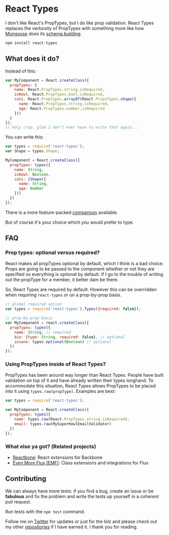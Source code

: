 # React Types

I don't like React's PropTypes, but I do like prop validation. React Types replaces the verbosity of PropTypes with something more like how [Mongoose](https://github.com/Automattic/mongoose) does its [schema building](http://mongoosejs.com/docs/schematypes.html).

```bash
npm install react-types
```

## What does it do?

Instead of this:

```js
var MyComponent = React.createClass({
  propTypes: {
    name: React.PropTypes.string.isRequired,
    isKewl: React.PropTypes.bool.isRequired,
    cats: React.PropTypes.arrayOf(React.PropsTypes.shape({
      name: React.PropTypes.string.isRequired,
      age: React.PropTypes.number.isRequired
    }))
  }
});
// holy crap, glad I don't ever have to write that again...
```

You can write this:

```js
var types = require('react-types');
var Shape = types.Shape;

MyComponent = React.createClass({
  propTypes: types({
    name: String,
    isKewl: Boolean,
    cats: [Shape({
      name: String,
      age: Number
    })]
  })
});
```

There is a more feature-packed [comparison](https://raw.github.com/andrejewski/color-me-shocked/master/comparison.js) available.

But of course it's your choice which you would prefer to type.

## FAQ

### Prop types: optional versus required?

React makes all propTypes optional by default, which I think is a bad choice. Props are going to be passed to the component whether or not they are specified so everything is optional by default. If I go to the trouble of writing out the propType for a member, it better dam be there. 

So, React Types are required by default. However this can be overridden when requiring `react-types` or on a prop-by-prop basis.

```js
// global required option
var types = require('react-types').Types({required: false});

// prop-by-prop basis
var MyComponent = react.createClass({
  propTypes: types({
    name: String, // required
    bio: {type: String, required: false}, // optional
    insane: types.optional(Boolean) // optional
  })
});
```

### Using PropTypes inside of React Types?

PropTypes has been around way longer than React Types. People have built validation on top of it and have already written their types longhand. To accommodate this situation, React Types allows PropTypes to be placed into it using `types.raw(propType)`. Examples are best:

```js
var types = require('react-types');

var MyComponent = React.createClass({
  propTypes: types({
    name: types.raw(React.PropTypes.string.isRequired),
    email: types.raw(MySuperKewlEmailValidator)
  })
});
```

### What else ya got? (Related projects)

- [Reactbone](https://github.com/andrejewski/reactbone): React extensions for Backbone
- [Even More Flux (EMF)](https://github.com/andrejewski/emf): Class extensions and integrations for Flux

## Contributing

We can always have more tests: if you find a bug, create an issue or be **fabulous** and fix the problem and write the tests up yourself in a coherent pull request.

Run tests with the `npm test` command.

Follow me on [Twitter](http://chrisandrejewski.com/twitter) for updates or just for the lolz and please check out my other [repositories](https://github.com/andrejewski) if I have earned it. I thank you for reading.
 
